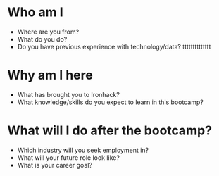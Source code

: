 # Who am I

* Where are you from?
* What do you do?
* Do you have previous experience with technology/data?
tttttttttttttt
# Why am I here

* What has brought you to Ironhack?
* What knowledge/skills do you expect to learn in this bootcamp?

# What will I do after the bootcamp?

* Which industry will you seek employment in?
* What will your future role look like?
* What is your career goal?
